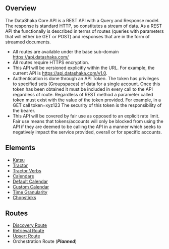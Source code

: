 ## Overview

The DataShaka Core API is a REST API with a Query and Response model. The response is standard HTTP, so constitutes a stream of data. As a REST API the functionally is described in terms of routes (queries with parameters that will either be GET or POST) and responses that are in the form of streamed documents.

- All routes are available under the base sub-domain https://api.datashaka.com/
- All routes require HTTPS encryption.
- This API will be versioned explicitly within the URL. For example, the current API is https://api.datashaka.com/v1.0.
- Authentication is done through an API Token. The token has privileges to specified sets (Groupspaces) of data for a single account. Once this token has been obtained it must be included in every call to the API regardless of route. Regardless of REST method a parameter called token must exist with the value of the token provided. For example, in a GET call token=xyz123 The security of this token is the responsibility of the bearer.
- This API will be covered by fair use as opposed to an explicit rate limit. Fair use means that tokens/accounts will only be blocked from using the API if they are deemed to be calling the API in a manner which seeks to negatively impact the service provided, overall or for specific accounts.

## Elements

- [Katsu](katsu.md)
- [Tractor](tractor/README.md)
- [Tractor Verbs](tractor/verbs/readme.md)
- [Calendars](calendars/readme.md)
- [Default Calendar](calendars/defaultcalendar.md)
- [Custom Calendar](calendars/customcalendar.md)
- [Time Granularity](calendars/timegranularity.md)
- [Chopsticks](tractor/chopsticks.md)

## Routes

- [Discovery Route](/routes/discovery.md)
- [Retrieval Route](/routes/retrieve.md)
- [Upsert Route](/routes/upsert.md)
- Orchestration Route (***Planned***)
